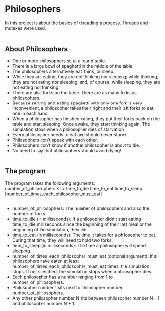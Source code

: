 # Philosophers

In this project is about the basics of threading a process. Threads and mutexes were used. <br><br>

## About Philosophers
- One or more philosophers sit at a round table.<br>
- There is a large bowl of spaghetti in the middle of the table.<br>
- The philosophers alternatively eat, think, or sleep.<br>
- While they are eating, they are not thinking nor sleeping; while thinking, they are not eating nor sleeping; and, of course, while sleeping, they are not eating nor thinking.<br>
- There are also forks on the table. There are as many forks as philosophers.<br>
- Because serving and eating spaghetti with only one fork is very inconvenient, a philosopher takes their right and their left forks to eat, one in each hand.<br>
- When a philosopher has finished eating, they put their forks back on the table and start sleeping. Once awake, they start thinking again. The simulation stops when a philosopher dies of starvation.<br>
- Every philosopher needs to eat and should never starve.<br>
- Philosophers don’t speak with each other.<br>
- Philosophers don’t know if another philosopher is about to die.<br>
- No need to say that philosophers should avoid dying!<br><br>

## The program
The program takes the following arguments:<br>
number_of_philosophers <!   >  time_to_die   time_to_eat   time_to_sleep   [number_of_times_each_philosopher_must_eat]<br><br>
- number_of_philosophers: The number of philosophers and also the number of forks.<br>
- time_to_die (in milliseconds): If a philosopher didn’t start eating time_to_die milliseconds since the beginning of their last meal or the beginning of the simulation, they die.<br>
- time_to_eat (in milliseconds): The time it takes for a philosopher to eat. During that time, they will need to hold two forks.<br>
- time_to_sleep (in milliseconds): The time a philosopher will spend sleeping.<br>
- number_of_times_each_philosopher_must_eat (optional argument): If all philosophers have eaten at least number_of_times_each_philosopher_must_eat times, the simulation stops. If not specified, the simulation stops when a
philosopher dies.<br>
- Each philosopher has a number ranging from 1 to number_of_philosophers.<br>
- Philosopher number 1 sits next to philosopher number number_of_philosophers.<br>
- Any other philosopher number N sits between philosopher number N - 1 and philosopher number N + 1.<br>
